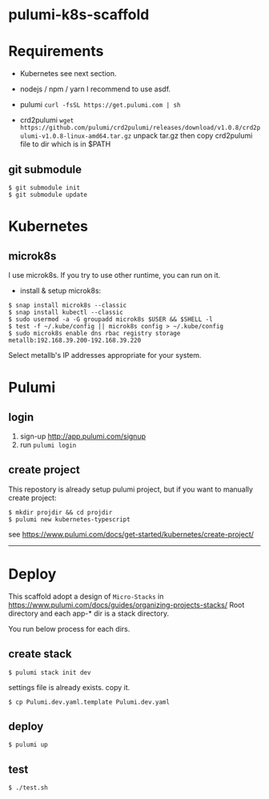 # pulumi-k8s-scaffold

# Requirements

- Kubernetes
  see next section.

- nodejs / npm / yarn
  I recommend to use asdf.

- pulumi
  `curl -fsSL https://get.pulumi.com | sh`

- crd2pulumi
  `wget https://github.com/pulumi/crd2pulumi/releases/download/v1.0.8/crd2pulumi-v1.0.8-linux-amd64.tar.gz`
  unpack tar.gz then copy crd2pulumi file to dir which is in $PATH


## git submodule

``` shell
$ git submodule init
$ git submodule update
```

# Kubernetes

## microk8s

I use microk8s. If you try to use other runtime, you can run on it.

* install & setup microk8s:

``` shell
$ snap install microk8s --classic
$ snap install kubectl --classic
$ sudo usermod -a -G groupadd microk8s $USER && $SHELL -l
$ test -f ~/.kube/config || microk8s config > ~/.kube/config
$ sudo microk8s enable dns rbac registry storage metallb:192.168.39.200-192.168.39.220
```

Select metallb's IP addresses appropriate for your system.

# Pulumi

## login

1. sign-up http://app.pulumi.com/signup
2. run `pulumi login`

## create project

This repostory is already setup pulumi project, but if you want to manually create project:

``` shell
$ mkdir projdir && cd projdir
$ pulumi new kubernetes-typescript
```

see https://www.pulumi.com/docs/get-started/kubernetes/create-project/

---
# Deploy

This scaffold adopt a design of `Micro-Stacks` in https://www.pulumi.com/docs/guides/organizing-projects-stacks/
Root directory and each app-* dir is a stack directory.

You run below process for each dirs.

## create stack

``` shell
$ pulumi stack init dev
```

settings file is already exists. copy it.

``` shell
$ cp Pulumi.dev.yaml.template Pulumi.dev.yaml
```

## deploy

``` shell
$ pulumi up
```

## test

``` shell
$ ./test.sh
```
